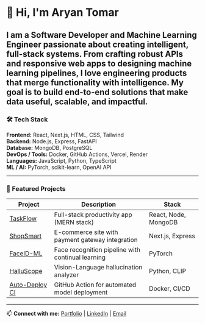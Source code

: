 # 👋 Hi, I'm Aryan Tomar

I am a Software Developer and Machine Learning Engineer passionate about creating intelligent, full-stack systems.
From crafting robust APIs and responsive web apps to designing machine learning pipelines, I love engineering products that merge functionality with intelligence.
My goal is to build end-to-end solutions that make data useful, scalable, and impactful.
---

### 🛠️ Tech Stack  
**Frontend:** React, Next.js, HTML, CSS, Tailwind  
**Backend:** Node.js, Express, FastAPI  
**Database:** MongoDB, PostgreSQL  
**DevOps / Tools:** Docker, GitHub Actions, Vercel, Render  
**Languages:** JavaScript, Python, TypeScript  
**ML / AI:** PyTorch, scikit-learn, OpenAI API  

---

### 🌟 Featured Projects  
| Project | Description | Stack |
|----------|--------------|-------|
| [TaskFlow](#) | Full-stack productivity app (MERN stack) | React, Node, MongoDB |
| [ShopSmart](#) | E-commerce site with payment gateway integration | Next.js, Express |
| [FaceID-ML](#) | Face recognition pipeline with continual learning | PyTorch |
| [HalluScope](#) | Vision-Language hallucination analyzer | Python, CLIP |
| [Auto-Deploy CI](#) | GitHub Action for automated model deployment | Docker, CI/CD |

---

📫 **Connect with me:** [Portfolio](#) | [LinkedIn](#) | [Email](#)
